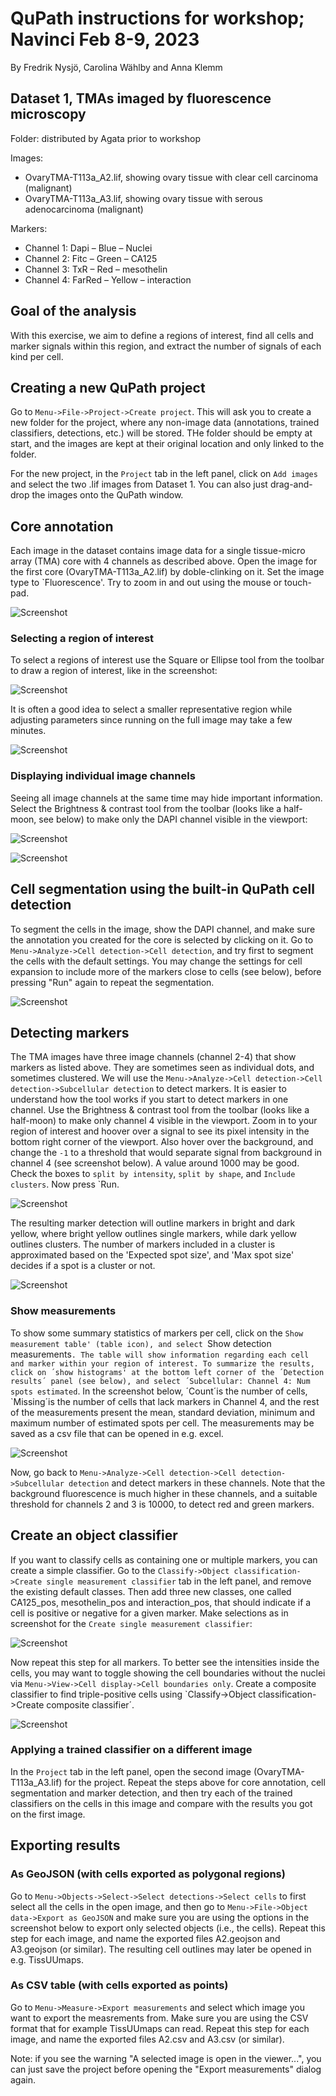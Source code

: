 # QuPath instructions for workshop; Navinci Feb 8-9, 2023

By Fredrik Nysjö, Carolina Wählby and Anna Klemm

## Dataset 1, TMAs imaged by fluorescence microscopy

Folder: distributed by Agata prior to workshop

Images: 
-  OvaryTMA-T113a_A2.lif, showing ovary tissue with clear cell carcinoma (malignant)
-  OvaryTMA-T113a_A3.lif, showing ovary tissue with serous adenocarcinoma (malignant)

Markers:
-	Channel 1: Dapi – Blue – Nuclei
-	Channel 2: Fitc – Green – CA125
-	Channel 3: TxR – Red – mesothelin
-	Channel 4: FarRed – Yellow – interaction

## Goal of the analysis

With this exercise, we aim to define a regions of interest, find all cells and marker signals within this region, and extract the number of signals of each kind per cell.

## Creating a new QuPath project

Go to `Menu->File->Project->Create project`. This will ask you to create a new folder for the project, where any non-image data (annotations, trained classifiers, detections, etc.) will be stored. THe folder should be empty at start, and the images are kept at their original location and only linked to the folder.

For the new project, in the `Project` tab in the left panel, click on `Add images` and select the two .lif images from Dataset 1. You can also just drag-and-drop the images onto the QuPath window. 

## Core annotation

Each image in the dataset contains image data for a single tissue-micro array (TMA) core with 4 channels as described above. Open the image for the first core (OvaryTMA-T113a_A2.lif) by doble-clinking on it. Set the image type to `Fluorescence'. Try to zoom in and out using the mouse or touch-pad. 

![](images/screenshot_set_type_to_fluorescence.png?raw=true "Screenshot")

### Selecting a region of interest

To select a regions of interest use the Square or Ellipse tool from the toolbar to draw a region of interest, like in the screenshot: 

![](images/screenshot_annotation1.png?raw=true "Screenshot")

It is often a good idea to select a smaller representative region while adjusting parameters since running on the full image may take a few minutes.

![](images/screenshot_selectROI.png?raw=true "Screenshot")

### Displaying individual image channels

Seeing all image channels at the same time may hide important information. Select the Brightness & contrast tool from the toolbar (looks like a half-moon, see below) to make only the DAPI channel visible in the viewport:

![](images/screenshot_brightness_contrast1.png?raw=true "Screenshot")

![](screenshot_set_to_gray.png?raw=true "Screenshot")


## Cell segmentation using the built-in QuPath cell detection

To segment the cells in the image, show the DAPI channel, and make sure the annotation you created for the core is selected by clicking on it. Go to `Menu->Analyze->Cell detection->Cell detection`, and try first to segment the cells with the default settings. You may change the settings for cell expansion to include more of the markers close to cells (see below), before pressing "Run" again to repeat the segmentation.

![](images/screenshot_cell_detection.png?raw=true "Screenshot")

## Detecting markers

The TMA images have three image channels (channel 2-4) that show markers as listed above. They are sometimes seen as individual dots, and sometimes clustered. We will use the `Menu->Analyze->Cell detection->Cell detection->Subcellular detection` to detect markers. It is easier to understand how the tool works if you start to detect markers in one channel. Use the Brightness & contrast tool from the toolbar (looks like a half-moon) to make only channel 4 visible in the viewport. Zoom in to your region of interest and hoover over a signal to see its pixel intensity in the bottom right corner of the viewport. Also hover over the background, and change the `-1` to a threshold that would separate signal from background in channel 4 (see screenshot below). A value around 1000 may be good. Check the boxes to `split by intensity`, `split by shape`, and `Include clusters`. Now press `Run. 

![](images/screenshot_channel4_markers_step1.png?raw=true "Screenshot")

The resulting marker detection will outline markers in bright and dark yellow, where bright yellow outlines single markers, while dark yellow outlines clusters. The number of markers included in a cluster is approximated based on the 'Expected spot size', and 'Max spot size' decides if a spot is a cluster or not.

![](images/screenshot_channel4_markers.png?raw=true "Screenshot")

### Show measurements
To show some summary statistics of markers per cell, click on the `Show measurement table' (table icon), and select `Show detection measurements`. The table will show information regarding each cell and marker within your region of interest. To summarize the results, click on ´show histograms' at the bottom left corner of the ´Detection results´ panel (see below), and select ´Subcellular: Channel 4: Num spots estimated`. In the screenshot below, ´Count´is the number of cells, `Missing´is the number of cells that lack markers in Channel 4, and the rest of the measurements present the mean, standard deviation, minimum and maximum number of estimated spots per cell. The measurements may be saved as a csv file that can be opened in e.g. excel. 

![](images/screenshot_statistics.png?raw=true "Screenshot")

Now, go back to `Menu->Analyze->Cell detection->Cell detection->Subcellular detection` and detect markers in these channels. Note that the background fluorescence is much higher in these channels, and a suitable threshold for channels 2 and 3 is 10000, to detect red and green markers. 

## Create an object classifier

If you want to classify cells as containing one or multiple markers, you can create a simple classifier. Go to the `Classify->Object classification->Create single measurement classifier` tab in the left panel, and remove the existing default classes. Then add three new classes, one called CA125_pos, mesothelin_pos and interaction_pos, that should indicate if a cell is positive or negative for a given marker. Make selections as in screenshot for the `Create single measurement classifier`:

![](images/screenshot_channel2_classifier.png?raw=true "Screenshot")


Now repeat this step for all markers. To better see the intensities inside the cells, you may want to toggle showing the cell boundaries without the nuclei via `Menu->View->Cell display->Cell boundaries only`. Create a composite classifier to find triple-positive cells using `Classify->Object classification->Create composite classifier´.

![](images/screenshot_trippel_pos.png?raw=true "Screenshot")


### Applying a trained classifier on a different image

In the `Project` tab in the left panel, open the second image (OvaryTMA-T113a_A3.lif) for the project. Repeat the steps above for core annotation, cell segmentation and marker detection, and then try each of the trained classifiers on the cells in this image and compare with the results you got on the first image.

## Exporting results

### As GeoJSON (with cells exported as polygonal regions)

Go to `Menu->Objects->Select->Select detections->Select cells` to first select all the cells in the open image, and then go to `Menu->File->Object data->Export as GeoJSON` and make sure you are using the options in the screenshot below to export only selected objects (i.e., the cells). Repeat this step for each image, and name the exported files A2.geojson and A3.geojson (or similar). The resulting cell outlines may later be opened in e.g. TissUUmaps.

### As CSV table (with cells exported as points)

Go to `Menu->Measure->Export measurements` and select which image you want to export the measrements from. Make sure you are using the CSV format that for example TissUUmaps can read. Repeat this step for each image, and name the exported files A2.csv and A3.csv (or similar).

Note: if you see the warning "A selected image is open in the viewer...", you can just save the project before opening the "Export measurements" dialog again.


